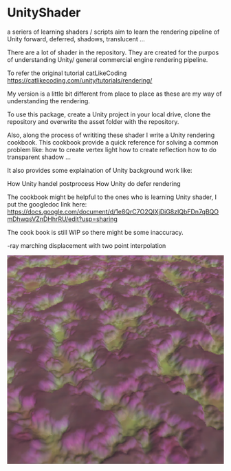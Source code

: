 # UnityShader

a seriers of learning shaders / scripts aim to learn the rendering pipeline of Unity
forward, deferred, shadows, translucent ...

There are a lot of shader in the repository. They are created for the purpos of understanding Unity/ general commercial engine rendering pipeline.

To refer the original tutorial
catLikeCoding
https://catlikecoding.com/unity/tutorials/rendering/

My version is a little bit different from place to place as these are my way of understanding the rendering.

To use this package,
create a Unity project in your local drive, clone the repository and overwrite the asset folder with the repository.

Also, along the process of writiting these shader I write a Unity rendering cookbook. 
This cookbook provide a quick reference for solving a common problem like:
how to create vertex light
how to create reflection
how to do transparent shadow
...

It also provides some explaination of Unity background work like:

How Unity handel postprocess
How Unity do defer rendering

The cookbook might be helpful to the ones who is learning Unity shader, I put the googledoc link here:
https://docs.google.com/document/d/1e8QrC7O2QIXjDiG8zIQbFDn7qBQOmDhwqsVZnDHhrRU/edit?usp=sharing

The cook book is still WIP so there might be some inaccuracy.

-ray marching displacement with two point interpolation

![Image of raymatching](https://github.com/hyunxiGit/UnityShader/blob/master/readmeImg/raymarchingDis.gif)
